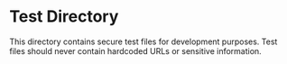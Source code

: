 # Test Directory

This directory contains secure test files for development purposes.
Test files should never contain hardcoded URLs or sensitive information.
